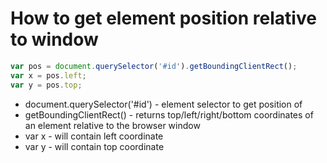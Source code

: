 # How to get element position relative to window

```javascript
var pos = document.querySelector('#id').getBoundingClientRect();
var x = pos.left;
var y = pos.top;
```

- document.querySelector('#id') - element selector to get position of
- getBoundingClientRect() - returns top/left/right/bottom coordinates of an element relative to the browser window
- var x - will contain left coordinate
- var y - will contain top coordinate

